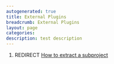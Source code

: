 ```yaml
---
autogenerated: true
title: External Plugins
breadcrumb: External Plugins
layout: page
categories: 
description: test description
---
```


1.  REDIRECT [How to extract a subproject](How_to_extract_a_subproject "wikilink")
